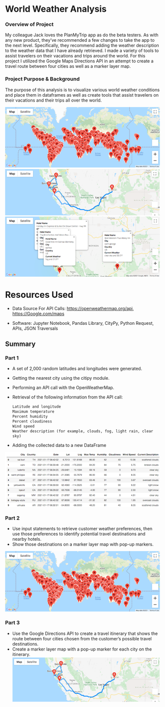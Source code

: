 # World Weather Analysis

### Overview of Project
My colleague Jack loves the PlanMyTrip app as do the beta testers. As with any new product, they’ve recommended a few changes to take the app to the next level. Specifically, they recommend adding the weather description to the weather data that I have already retrieved. I made a variety of tools to assist travelers on their vacations and trips around the world. For this project I utilized the Google Maps Directions API in an attempt to create a travel route between four cities as well as a marker layer map.

### Project Purpose & Background
The purpose of this analysis is to visualize various world weather conditions and place them in dataframes as well as create tools that assist travelers on their vacations and their trips all over the world.

![Map Markers](Resources/ReadMeMarkers.png)
![Map Routing](Resources/ReadMeRoute.png)
![Map Trip](Resources/ReadMeTrip.png)

# Resources Used
- Data Source For API Calls: https://openweathermap.org/api, https://Google.com/maps

- Software: Jupyter Notebook, Pandas Library, CityPy, Python Request, APIs, JSON Traversals



## Summary

### Part 1
- A set of 2,000 random latitudes and longitudes were generated.
- Getting the nearest city using the citipy module.
- Performing an API call with the OpenWeatherMap.
- Retrieval of the following information from the API call:

    ```
    Latitude and longitude
    Maximum temperature
    Percent humidity
    Percent cloudiness
    Wind speed
    Weather description (for example, clouds, fog, light rain, clear sky)
    ```
- Adding the collected data to a new DataFrame

![Data Frame](Resources/ReadMeDataFrame.png)

### Part 2
- Use input statements to retrieve customer weather preferences, then use those preferences to identify potential travel destinations and nearby hotels. 
- Show those destinations on a marker layer map with pop-up markers.

![Map Markers](Resources/ReadMeMarkers.png)

### Part 3
- Use the Google Directions API to create a travel itinerary that shows the route between four cities chosen from the customer’s possible travel destinations. 
- Create a marker layer map with a pop-up marker for each city on the itinerary.
![Map Routing](Resources/ReadMeRoute.png)
